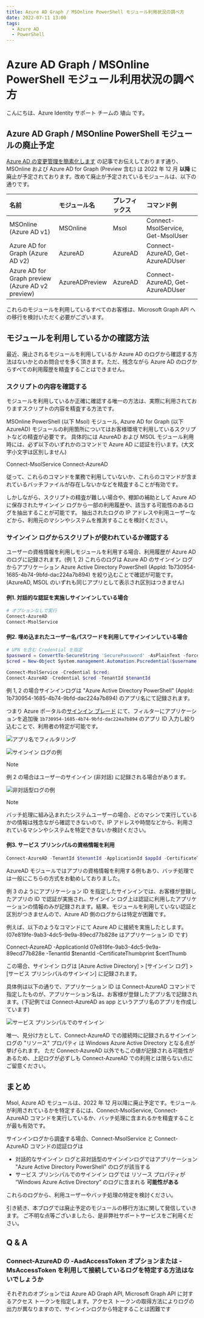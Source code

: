 ```yaml
---
title: Azure AD Graph / MSOnline PowerShell モジュール利用状況の調べ方
date: 2022-07-11 13:00
tags:
  - Azure AD
  - PowerShell
---
```


# Azure AD Graph / MSOnline PowerShell モジュール利用状況の調べ方

こんにちは、Azure Identity サポート チームの 埴山 です。

## Azure AD Graph / MSOnline PowerShell モジュールの廃止予定

[Azure AD の変更管理を簡素化します](../azure-active-directory/azure-ad-change-management-simplified.md) の記事でお伝えしております通り、 MSOnline および Azure AD for Graph (Preview 含む) は 2022 年 12 月 **以降** に廃止が予定されております。改めて廃止が予定されているモジュールは、以下の通りです。

| 名前 | モジュール名 | プレフィックス | コマンド例 |
| :--- | :--- | :--- | :--- |
|MSOnline (Azure AD v1)|MSOnline|Msol|Connect-MsolService, Get-MsolUser|
|Azure AD for Graph (Azure AD v2)| AzureAD | AzureAD | Connect-AzureAD, Get-AzureADUser |
|Azure AD for Graph preview (Azure AD v2 preview)| AzureADPreview | AzureAD | Connect-AzureAD, Get-AzureADUser |

これらのモジュールを利用しているすべてのお客様は、Microsoft Graph API への移行を検討いただく必要がございます。

## モジュールを利用しているかの確認方法

最近、廃止されるモジュールを利用しているか Azure AD のログから確認する方法はないかとのお問合せを多く頂きます。ただ、残念ながら Azure AD のログからすべての利用履歴を精査することはできません。
 
### スクリプトの内容を確認する

モジュールを利用しているか正確に確認する唯一の方法は、実際に利用されておりますスクリプトの内容を精査する方法です。

MSOnline PowerShell (以下 Msol) モジュール, Azure AD for Graph (以下 AzureAD) モジュールの利用箇所についてはお客様環境で利用しているスクリプトなどの精査が必要です。
具体的には AzureAD および MSOL モジュール利用時には、必ず以下のいずれかのコマンドで Azure AD に認証を行います。(大文字小文字は区別しません)

Connect-MsolService
Connect-AzureAD

従って、これらのコマンドを業務で利用していないか、これらのコマンドが含まれているバッチファイルが存在しないかなどを精査することが有効です。

しかしながら、スクリプトの精査が難しい場合や、棚卸の補助として Azure AD に保存されたサインイン ログから一部の利用履歴や、該当する可能性のあるログを抽出することが可能です。
抽出されたログの IP アドレスや利用ユーザーなどから、利用元のマシンやシステムを推測することを検討ください。

###  サインイン ログからスクリプトが使われているか確認する

ユーザーの資格情報を利用しモジュールを利用する場合、利用履歴が Azure AD のログに記録されます。(例 1, 2)
これらのログは Azure AD のサインイン ログからアプリケーション Azure Active Directory PowerShell (AppId: 1b730954-1685-4b74-9bfd-dac224a7b894) を絞り込むことで確認が可能です。(AzureAD, MSOL のいずれも同じアプリとして表示され区別はつきません)

####  例1. 対話的な認証を実施しサインインしている場合

```powershell
# オプションなしで実行
Connect-AzureAD
Connect-MsolService
```

#### 例2. 埋め込まれたユーザー名パスワードを利用してサインインしている場合

```powershell
# UPN を含む Credential を指定
$password = ConvertTo-SecureString 'SecurePassword' -AsPlainText -force;
$cred = New-Object System.management.Automation.Pscredential($username, $password);

Connect-MsolService -Credential $cred;
Connect-AzureAD -Credential $cred -TenantId $tenantId
```

例 1, 2 の場合サインインログは "Azure Active Directory PowerShell" (AppId:	
1b730954-1685-4b74-9bfd-dac224a7b894)  のアプリ名にて記録されます。

つまり Azure ポータルの[サインイン ブレード](https://portal.azure.com/#view/Microsoft_AAD_IAM/ActiveDirectoryMenuBlade/~/SignIns) にて、フィルターにアプリケーションを追加後 `1b730954-1685-4b74-9bfd-dac224a7b894` のアプリ ID 入力し絞り込むことで、利用者の特定が可能です。

![アプリ名でフィルタリング](./how-to-determine-depreacated-azuread-msol/01_filtering.png)

![サインイン ログの例](./how-to-determine-depreacated-azuread-msol/02_interactive_signin.png)

> [!NOTE]
> 例 2 の場合はユーザーのサインイン (非対話) に記録される場合があります。

![非対話型ログの例](./how-to-determine-depreacated-azuread-msol/03_noninteractive_signin.png)

> [!NOTE]
> バッチ処理に組み込まれたシステムユーザーの場合、どのマシンで実行しているかの情報は残念ながら確認できないので、IP アドレスや時間などから、利用されているマシンやシステムを特定できないか検討ください。

#### 例3. サービス プリンシパルの資格情報を利用

```powershell
Connect-AzureAD -TenantId $tenantId -ApplicationId $appId -CertificateThumbprint $thumb
```

AzureAD モジュールではアプリの資格情報を利用する例もあり、バッチ処理では一般にこちらの方式をお勧めしておりました。

例 3 のようにアプリケーション ID を指定したサインインでは、お客様が登録したアプリの ID で認証が実施され、サインイン ログ上は認証に利用したアプリケーションの情報のみが記録されます。結果、モジュールを利用していない認証と区別がつきませんので、Azure AD 側のログからは特定が困難です。

例えば、以下のようなコマンドにて Azure AD に接続を実施したとします。(07e819fe-9ab3-4dc5-9e9a-89ecd77b828e はアプリケーション ID です)
 
Connect-AzureAD -ApplicationId 07e819fe-9ab3-4dc5-9e9a-89ecd77b828e -TenantId $tenantId -CertificateThumbprint $certThumb
 
この場合、サインイン ログは [Azure Active Directory] > [サインイン ログ] > [サービス プリンシパルのサインイン] に記録されます。
 
具体例は以下の通りで、アプリケーション ID は Connect-AzureAD コマンドで指定したものが、アプリケーション名は、お客様が登録したアプリ名で記録されます。(下記例では Connect-AzureAD as app というアプリ名のアプリを作成しています)

![サービス プリンシパルでのサインイン](./how-to-determine-depreacated-azuread-msol/04_serviceprincipal_signin.png)

唯一、見分け方として、Connect-AzureAD での接続時に記録されるサインインログの "リソース" プロパティ は Windows Azure Active Directory となる点が挙げられます。
ただ Connect-AzureAD 以外でもこの値が記録される可能性があるため、上記ログが必ずしも Connect-AzureAD での利用とは限らない点にご留意ください。

## まとめ

Msol, Azure AD モジュールは、2022 年 12 月以降に廃止予定です。モジュールが利用されているかを特定するには、Connect-MsolService, Connect-AzureAD コマンドを実行しているか、バッチ処理に含まれるかを精査することが最も有効です。

サインインログから調査する場合、Connect-MsolService と Connect-AzureAD コマンドの認証ログは
 
- 対話的なサインイン ログと非対話型のサインインログではアプリケーション "Azure Active Directory PowerShell" のログが該当する
- サービス プリンシパルでのサインイン ログでは リソース プロパティが “Windows Azure Active Directory” のログに含まれる **可能性がある**

これらのログから、利用ユーザーやバッチ処理の特定を検討ください。

引き続き、本ブログでは廃止予定のモジュールの移行方法に関して発信していきます。
ご不明な点等ございましたら、是非弊社サポートサービスをご利用ください。


## Q & A

### Connect-AzureAD の -AadAccessToken オプションまたは -MsAccessToken を利用して接続しているログを特定する方法はないでしょうか

それぞれのオプションでは Azure AD Graph API, Microsoft Graph API に対するアクセス トークンを指定します。アクセス トークンの取得方法によりログの出力が異なりますので、サインインログから特定することは困難です
